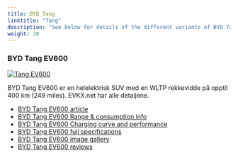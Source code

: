 ```yaml
---
title: BYD Tang
linktitle: "Tang"
description: "See below for details of the different variants of BYD Tang"
weight: 30
---
```

### BYD Tang EV600

<a href="tang_ev600/"><img src="https://media.evkx.net/multimedia/models/byd/tang/tang_ev600/main_1_st.jpg" class="img-fluid" alt="Tang EV600" ></a>

BYD Tang EV600 er en helelektrisk SUV med en WLTP rekkevidde på opptil 400 km (249 miles). EVKX.net har alle detaljene. 

- [BYD Tang EV600 article](tang_ev600/)
- [BYD Tang EV600 Range & consumption info](tang_ev600/rangeandconsumption)
- [BYD Tang EV600 Charging curve and performance](tang_ev600/chargingcurve)
- [BYD Tang EV600 full specifications](tang_ev600/specifications)
- [BYD Tang EV600 image gallery](tang_ev600/gallery)
- [BYD Tang EV600 reviews](tang_ev600/reviews)

